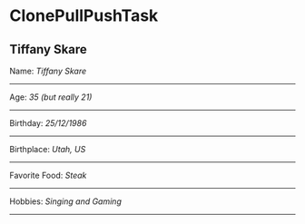 # ClonePullPushTask

## **Tiffany Skare**

Name: *Tiffany Skare* <hr>
Age: *35 (but really 21)* <hr>
Birthday: *25/12/1986* <hr>
Birthplace: *Utah, US* <hr>
Favorite Food: *Steak* <hr>
Hobbies: *Singing and Gaming* <hr>